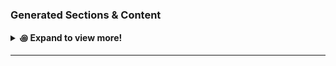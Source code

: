 ### Generated Sections & Content

<details><summary><strong>꩜ Expand to view more!</strong></summary><br>

| <h3>Project Introduction</h3> <ul><li>This section captures your project's essence and value proposition. </li><li>The prompt template used to generate this section can be viewed [here][prompts.toml]. </li></ul> |
| :--- |
| ![][project-overview] |

| <h3>Features Table</h3> <ul><li>Detailed feature breakdown and technical capabilities. </li><li> The prompt template used to generate this section can be viewed [here][prompts.toml]. </li></ul> |
| :--- |
| ![][features-table] |

| <h3>Project Structure</h3> <ul><li>Visual representation of your project's directory structure. </li><li>The tree is generated using [pure Python][tree.py] and embedded in a code block. </li></ul> |
| :--- |
| ![][project-structure] |
| <h3>Project Index</h3> <ul><li>Summarizes key modules of the project, which are also used as context for downstream [prompts.toml][prompts.toml]. </li></ul> |
| ![][project-index] |

| <h3>Getting Started Guides</h3> <ul><li>Dependencies and system requirements are extracted from the codebase during preprocessing. </li><li>The [parsers][readmeai.parsers] handle most of the heavy lifting here. </li></ul> |
| :--- |
| ![][installation-steps] |
| <h3>Installation, Usage, & Testing</h3> <ul><li>Setup instructions and usage guides are automatically created based on data extracted from the codebase. </li></ul> |
| ![][usage-guides] |

| <h3>Community & Support</h3> <ul><li>Development roadmap, contribution guidelines, license information, and community resources. </li><li>A <em>return button</em> is also included for easy navigation. </li></ul> |
| :--- |
| ![][community-and-support] |
| <h3>Contribution Guides</h3> <ul><li>Instructions for contributing to the project, including resource links and a basic contribution guide. </li><li>Graph of contributors is also included for open-source projects. </li></ul> |
| ![][contributing-guidelines] |

</details>

<img src="https://raw.githubusercontent.com/eli64s/readme-ai/eb2a0b4778c633911303f3c00f87874f398b5180/docs/docs/assets/svg/line-gradient.svg" alt="line break" width="100%" height="3px">

---

<!-- REFERENCE LINKS -->
[community-and-support]: https://github.com/eli64s/readme-ai/blob/main/docs/docs/assets/img/community/community-and-support.png?raw=true
[contributing-guidelines]: https://github.com/eli64s/readme-ai/blob/main/docs/docs/assets/img/community/contributing-guidelines.png?raw=true
[features-table]: https://github.com/eli64s/readme-ai/blob/main/docs/docs/assets/img/features/features.png?raw=true
[installation-steps]: https://github.com/eli64s/readme-ai/blob/main/docs/docs/assets/img/getting-started/installation-steps.png?raw=true
[project-index]: https://github.com/eli64s/readme-ai/blob/main/docs/docs/assets/img/project-structure/project-index.png?raw=true
[project-overview]: https://github.com/eli64s/readme-ai/blob/main/docs/docs/assets/img/project-overview/introduction.png?raw=true
[project-structure]: https://github.com/eli64s/readme-ai/blob/main/docs/docs/assets/img/project-structure/project-structure.png?raw=true
[prompts.toml]: https://github.com/eli64s/readme-ai/blob/main/readmeai/config/settings/prompts.toml
[readmeai.parsers]: https://github.com/eli64s/readme-ai/tree/main/readmeai/parsers
[tree.py]: https://github.com/eli64s/readme-ai/blob/main/readmeai/generators/tree.py
[usage-guides]: https://github.com/eli64s/readme-ai/blob/main/docs/docs/assets/img/getting-started/usage-guides.png?raw=true
